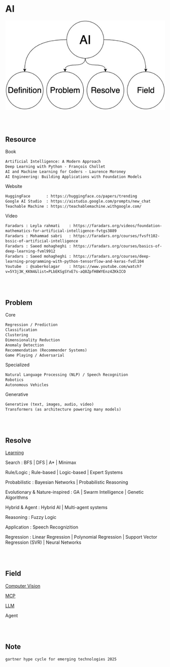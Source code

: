 <!--------------------------------------------------------------------------------- Description -->
# AI

![AI](https://github.com/kashanimorteza/ai_document/blob/main/file/pic/AI.jpg)

<!--------------------------------------------------------------------------------- Resource -->
<br><br>

## Resource  
<!-------------------------- Book -->
Book
```
Artificial Intelligence: A Modern Approach
Deep Learning with Python - François Chollet 
AI and Machine Learning for Coders - Laurence Moroney 
AI Engineering: Building Applications with Foundation Models
```
<!-------------------------- Website -->
Website
```
HuggingFace       : https://huggingface.co/papers/trending
Google AI Studio  : https://aistudio.google.com/prompts/new_chat
Teachable Machine : https://teachablemachine.withgoogle.com/
```
<!-------------------------- Video -->
Video
```
Faradars : Leyla rahmati    : https://faradars.org/videos/foundation-mathematics-for-artificial-intelligence-fvtgs3889
Faradars : Mohammad sabri   : https://faradars.org/courses/fvsft102-bssic-of-artificial-intelligence
Faradars : Saeed mohagheghi : https://faradars.org/courses/basics-of-deep-learning-fvml9912
Faradars : Saeed mohagheghi : https://faradars.org/courses/deep-learning-programming-with-python-tensorflow-and-keras-fvdl104
Youtube  : @saberkolagar    : https://www.youtube.com/watch?v=5Y3j3K_KKN4&list=PLbEKSgSYxE7s-aQ8ZpfH8WYEnz4ZKkICO
```

<!--------------------------------------------------------------------------------- Problem -->
<br><br>

## Problem
Core
```
Regression / Prediction
Classification
Clustering
Dimensionality Reduction
Anomaly Detection
Recommendation (Recommender Systems)
Game Playing / Adversarial
```
Specialized
```
Natural Language Processing (NLP) / Speech Recognition
Robotics
Autonomous Vehicles
```
Generative
```
Generative (text, images, audio, video)
Transformers (as architecture powering many models)
```

<!--------------------------------------------------------------------------------- Resolve -->
<br><br>

## Resolve

[Learning]

Search : BFS | DFS | A* | Minimax

Rule/Logic ; Rule-based | Logic-based | Expert Systems

Probabilistic : Bayesian Networks | Probabilistic Reasoning

Evolutionary & Nature-inspired : GA | Swarm Intelligence | Genetic Algorithms

Hybrid & Agent : Hybrid AI | Multi-agent systems

Reasoning : Fuzzy Logic

Application : Speech Recognizition

Regression : Linear Regression | Polynomial Regression | Support Vector Regression (SVR) | Neural Networks

<!--------------------------------------------------------------------------------- Field -->
<br><br>

## Field

[Computer Vision]

[MCP]

[LLM]

Agent

<!--------------------------------------------------------------------------------- Resolve : Learning -->
<br><br>

## Note
```
gartner hype cycle for emerging technologies 2025
```

<!--------------------------------------------------------------------------------- Links -->
[Computer Vision]: https://github.com/kashanimorteza/ai_document/tree/main/computer_vision.md
[Learning]: https://github.com/kashanimorteza/ai_document/tree/main/learning.md

[CNN : Convolutional Neural Network]: https://github.com/kashanimorteza/ai_document/tree/main/cnn.md
[MCP]: https://github.com/kashanimorteza/ai_document/tree/main/mcp.md
[LLM]: https://github.com/kashanimorteza/ai_document/tree/main/llm.md

[Artificial Intelligence: A Modern Approach]: https://github.com/kashanimorteza/ai_document/tree/main/book.md#artificial-intelligence-a-modern-approach

